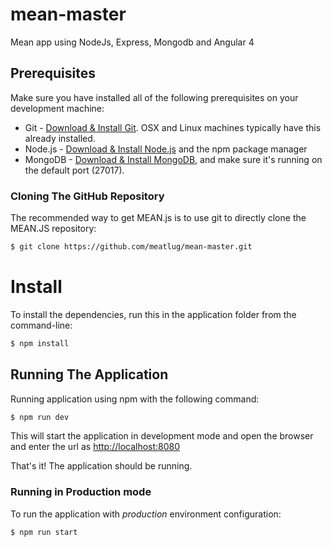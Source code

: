 # mean-master
Mean app using NodeJs, Express, Mongodb and Angular 4

## Prerequisites
Make sure you have installed all of the following prerequisites on your development machine:
* Git - [Download & Install Git](https://git-scm.com/downloads). OSX and Linux machines typically have this already installed.
* Node.js - [Download & Install Node.js](https://nodejs.org/en/download/) and the npm package manager
* MongoDB - [Download & Install MongoDB](http://www.mongodb.org/downloads), and make sure it's running on the default port (27017).


### Cloning The GitHub Repository
The recommended way to get MEAN.js is to use git to directly clone the MEAN.JS repository:

```bash
$ git clone https://github.com/meatlug/mean-master.git
```
# Install
To install the dependencies, run this in the application folder from the command-line:

```bash
$ npm install
```
## Running The Application
Running application using npm with the following command:

```bash
$ npm run dev
```
This will start the application in development mode and open the browser and enter the url as [http://localhost:8080](http://localhost:8080)

That's it! The application should be running.

### Running in Production mode
To run the application with *production* environment configuration:

```bash
$ npm run start
```

